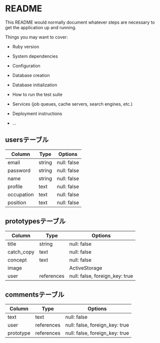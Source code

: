 # README

This README would normally document whatever steps are necessary to get the
application up and running.

Things you may want to cover:

* Ruby version

* System dependencies

* Configuration

* Database creation

* Database initialization

* How to run the test suite

* Services (job queues, cache servers, search engines, etc.)

* Deployment instructions

* ...

## usersテーブル
|   Column   |  Type  |   Options   |
| ---------- | ------ | ----------- |
|   email    | string | null: false |
|  password  | string | null: false |
|    name    | string | null: false |
|  profile   |  text  | null: false |
| occupation |  text  | null: false |
|  position  |  text  | null: false |

## prototypesテーブル
|   Column   |    Type    |            Options             |
| ---------- | ---------- | ------------------------------ |
|   title    |   string   |          null: false           | 
| catch_copy |    text    |          null: false           |
|  concept   |    text    |          null: false           |
|   image    |            |        ActiveStorage           |
|    user    | references | null: false, foreign_key: true |

## commentsテーブル
|   Column   |    Type    |            Options             |
| ---------- | ---------- | ------------------------------ |
|    text    |    text    |          null: false           | 
|    user    | references | null: false, foreign_key: true |
| prototype  | references | null: false, foreign_key: true |